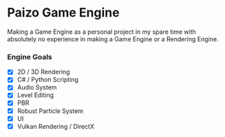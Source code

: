# Paizo Game Engine

Making a Game Engine as a personal project in my spare time with absolutely no experience in making a Game Engine or a Rendering Engine.

### Engine Goals 
- [x] 2D / 3D Rendering
- [x] C# / Python Scripting
- [x] Audio System
- [x] Level Editing
- [x] PBR
- [x] Robust Particle System
- [x] UI
- [x] Vulkan Rendering / DirectX
